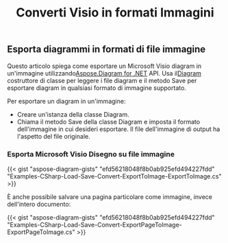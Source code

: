 ﻿---
title:  Converti Visio in formati Immagini
linktitle: Converti Visio in immagini
type: docs
weight: 20
url: /it/net/convert-visio-to-image/
description: This topic show you how to Aspose.Diagram allows to convert Visio to various images formats. Convert Visio,VSD, VSS, VDW, VST, VSDX, VSSX, VSTX, VSDM, VSTM,VSSM to PNG, JPEG, BMP images with a few lines of code.
---
## **Esporta diagrammi in formati di file immagine**
 Questo articolo spiega come esportare un Microsoft Visio diagram in un'immagine utilizzando[Aspose.Diagram for .NET](https://products.aspose.com/diagram/net/) API. Usa il[Diagram](http://www.aspose.com/api/net/diagram/aspose.diagram/diagram) costruttore di classe per leggere i file diagram e il metodo Save per esportare diagram in qualsiasi formato di immagine supportato.

Per esportare un diagram in un'immagine:

- Creare un'istanza della classe Diagram.
- Chiama il metodo Save della classe Diagram e imposta il formato dell'immagine in cui desideri esportare. Il file dell'immagine di output ha l'aspetto del file originale.
### **Esporta Microsoft Visio Disegno su file immagine**
{{< gist "aspose-diagram-gists" "efd56218048f8b0ab925efd494227fdd" "Examples-CSharp-Load-Save-Convert-ExportToImage-ExportToImage.cs" >}}

È anche possibile salvare una pagina particolare come immagine, invece dell'intero documento:

{{< gist "aspose-diagram-gists" "efd56218048f8b0ab925efd494227fdd" "Examples-CSharp-Load-Save-Convert-ExportPageToImage-ExportPageToImage.cs" >}}